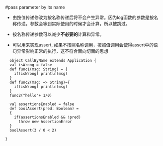#pass parameter by its name
- 由按值传递修改为按名称传递后将不会产生异常。因为log函数的参数是按名称传递，参数会等到实际使用的时候才会计算，所以被跳过。

- 按名称传递参数可以减少**不必要的**计算和异常。

- 可以用来实现assert, 如果不按照名称调用，按照值调用会使得assert中的语句异常影响正常的执行，这不符合面向切面的思想

```
  object CallByName extends Application {
  val isWrong = false
  def func1(msg: String) = {
    if(isWrong) println(msg)
  }
  def func2(msg: => String)={
    if(isWrong) println(msg)
  }
  func2("hello"+ 1/0)
  
  val assertionsEnabled = false
  def boolAssert(pred: Boolean) =
  {
    if(assertionsEnabled && !pred)
      throw new AssertionError
  }
  boolAssert(3 / 0 < 2)
  
}

```

